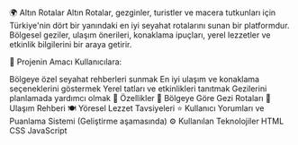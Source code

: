  🌍 Altın Rotalar
Altın Rotalar, gezginler, turistler ve macera tutkunları için Türkiye'nin dört bir yanındaki en iyi seyahat rotalarını sunan bir platformdur. Bölgesel geziler, ulaşım önerileri, konaklama ipuçları, yerel lezzetler ve etkinlik bilgilerini bir araya getirir.

🚀 Projenin Amacı
Kullanıcılara:

Bölgeye özel seyahat rehberleri sunmak
En iyi ulaşım ve konaklama seçeneklerini göstermek
Yerel tatları ve etkinlikleri tanıtmak
Gezilerini planlamada yardımcı olmak
🧩 Özellikler
📍 Bölgeye Göre Gezi Rotaları
🏨 Ulaşım Rehberi
🍽️ Yöresel Lezzet Tavsiyeleri
⭐ Kullanıcı Yorumları ve Puanlama Sistemi (Geliştirme aşamasında)
⚙️ Kullanılan Teknolojiler
HTML CSS JavaScript
